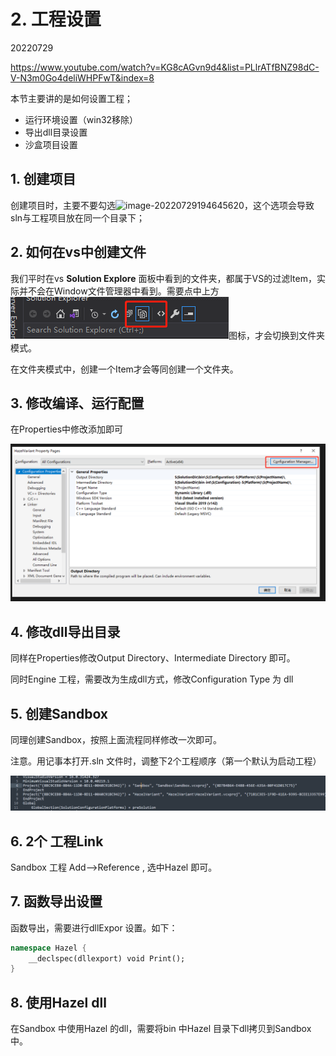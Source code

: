 # 2. 工程设置

20220729

https://www.youtube.com/watch?v=KG8cAGvn9d4&list=PLlrATfBNZ98dC-V-N3m0Go4deliWHPFwT&index=8

本节主要讲的是如何设置工程；

* 运行环境设置（win32移除）
* 导出dll目录设置
* 沙盒项目设置

## 1. 创建项目

创建项目时，主要不要勾选![image-20220729194645620](C:\Users\dionysoslai\AppData\Roaming\Typora\typora-user-images\image-20220729194645620.png)，这个选项会导致sln与工程项目放在同一个目录下；

## 2. 如何在vs中创建文件

我们平时在vs **Solution Explore** 面板中看到的文件夹，都属于VS的过滤Item，实际并不会在Window文件管理器中看到。需要点中上方![image-20220729194914189](https://raw.githubusercontent.com/DionysosLai/PicGoImage/main/20220815104121.png)图标，才会切换到文件夹模式。

在文件夹模式中，创建一个Item才会等同创建一个文件夹。

## 3. 修改编译、运行配置

在Properties中修改添加即可

![image-20220729195625003](https://raw.githubusercontent.com/DionysosLai/PicGoImage/main/20220815104128.png)

## 4. 修改dll导出目录

同样在Properties修改Output Directory、Intermediate Directory 即可。

同时Engine 工程，需要改为生成dll方式，修改Configuration Type 为 dll

## 5.  创建Sandbox

同理创建Sandbox，按照上面流程同样修改一次即可。

注意。用记事本打开.sln 文件时，调整下2个工程顺序（第一个默认为启动工程）

![image-20220729200401097](https://raw.githubusercontent.com/DionysosLai/PicGoImage/main/20220815104135.png)

## 6. 2个 工程Link

Sandbox 工程 Add-->Reference , 选中Hazel 即可。

## 7. 函数导出设置

函数导出，需要进行dllExpor 设置。如下：

```c++
namespace Hazel {
	__declspec(dllexport) void Print();
}
```

## 8. 使用Hazel dll

在Sandbox 中使用Hazel 的dll，需要将bin 中Hazel 目录下dll拷贝到Sandbox 中。







